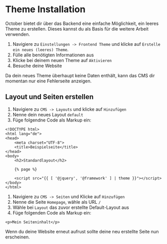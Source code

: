 # Theme Installation

October bietet dir über das Backend eine einfache Möglichkeit, ein leeres Theme zu erstellen. Dieses kannst du als Basis für die weitere Arbeit verwenden.

1. Navigiere zu `Einstellungen -> Frontend Theme` und klicke auf `Erstelle ein neues (leeres) Theme`.
1. Fülle alle benötigten Informationen aus
1. Klicke bei deinem neuen Theme auf `Aktivieren`
1. Besuche deine Website

Da dein neues Theme überhaupt keine Daten enthält, kann das CMS dir momentan nur eine Fehlerseite anzeigen.

## Layout und Seiten erstellen

1. Navigiere zu `CMS -> Layouts` und klicke auf `Hinzufügen`
1. Nenne dein neues Layout `default`
1. Füge folgendne Code als Markup ein:

```twig
<!DOCTYPE html>
<html lang="de">
<head>
	<meta charset="UTF-8">
	<title>Beispielseite</title>
</head>
<body>
	<h2>Standardlayout</h2>

	{% page %}

	<script src="{{ [ '@jquery', '@framework' ] | theme }}"></script>
</body>
</html>
```

1. Navigiere zu `CMS -> Seiten` und Klicke auf `Hinzufügen`
1. Nenne die Seite `Homepage`, wähle als URL `/`
1. Wähle bei `Layout` das zuvor erstellte Default-Layout aus
1. Füge folgenden Code als Markup ein:

```twig
<p>Mein Seiteninhalt</p>
```

Wenn du deine Website erneut aufrust sollte deine neu erstellte Seite nun erscheinen.